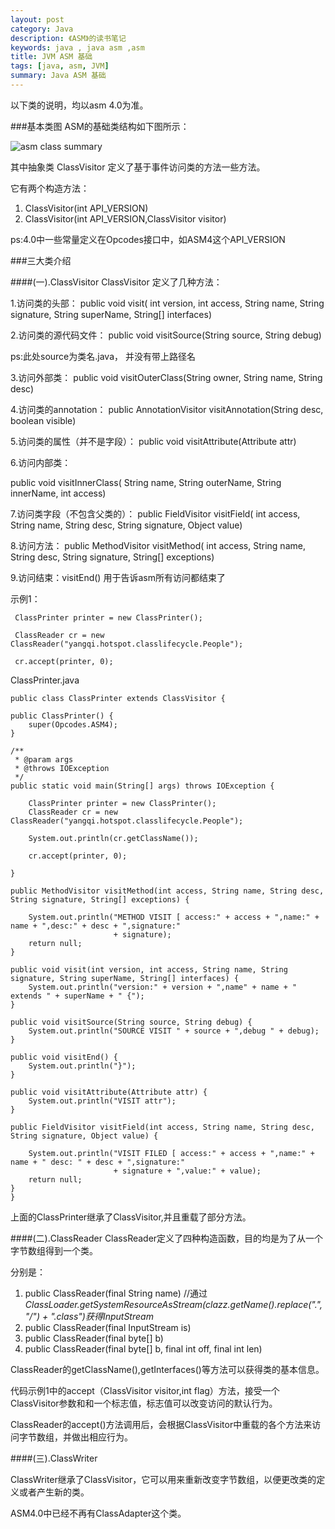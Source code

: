 ```yaml
---
layout: post
category: Java
description: 《ASM》的读书笔记
keywords: java , java asm ,asm 
title: JVM ASM 基础
tags: [java, asm, JVM]
summary: Java ASM 基础
---
```



以下类的说明，均以asm 4.0为准。

###基本类图
ASM的基础类结构如下图所示：

![asm class summary](http://llohellohe.github.com/imgs/asm/summary.png)
其中抽象类 ClassVisitor 定义了基于事件访问类的方法一些方法。
它有两个构造方法：

1.	ClassVisitor(int API_VERSION)
2.	ClassVisitor(int API_VERSION,ClassVisitor visitor)
ps:4.0中一些常量定义在Opcodes接口中，如ASM4这个API_VERSION
###三大类介绍
####(一).ClassVisitor
ClassVisitor 定义了几种方法：

1.访问类的头部：
public void visit(
        int version,
        int access,
        String name,
        String signature,
        String superName,
        String[] interfaces)
        

2.访问类的源代码文件：
 public void visitSource(String source, String debug)  
  
 ps:此处source为类名.java， 并没有带上路径名     

3.访问外部类：
 public void visitOuterClass(String owner, String name, String desc) 
 
4.访问类的annotation：
 public AnnotationVisitor visitAnnotation(String desc, boolean visible) 
 
5.访问类的属性（并不是字段）：
 public void visitAttribute(Attribute attr) 6.访问内部类：
public void visitInnerClass(
        String name,
        String outerName,
        String innerName,
        int access)
        
7.访问类字段（不包含父类的）：
 public FieldVisitor visitField(
        int access,
        String name,
        String desc,
        String signature,
        Object value)
        

8.访问方法：
public MethodVisitor visitMethod(
        int access,
        String name,
        String desc,
        String signature,
        String[] exceptions)   
      
9.访问结束：visitEnd()
用于告诉asm所有访问都结束了


示例1：
	
	 ClassPrinter printer = new ClassPrinter();
     
     ClassReader cr = new ClassReader("yangqi.hotspot.classlifecycle.People");
     
     cr.accept(printer, 0);
     
     
ClassPrinter.java


	public class ClassPrinter extends ClassVisitor {

    public ClassPrinter() {
        super(Opcodes.ASM4);
    }

    /**
     * @param args
     * @throws IOException
     */
    public static void main(String[] args) throws IOException {

        ClassPrinter printer = new ClassPrinter();
        ClassReader cr = new ClassReader("yangqi.hotspot.classlifecycle.People");

        System.out.println(cr.getClassName());

        cr.accept(printer, 0);

    }

    public MethodVisitor visitMethod(int access, String name, String desc, String signature, String[] exceptions) {

        System.out.println("METHOD VISIT [ access:" + access + ",name:" + name + ",desc:" + desc + ",signature:"
                           + signature);
        return null;
    }

    public void visit(int version, int access, String name, String signature, String superName, String[] interfaces) {
        System.out.println("version:" + version + ",name" + name + " extends " + superName + " {");
    }

    public void visitSource(String source, String debug) {
        System.out.println("SOURCE VISIT " + source + ",debug " + debug);
    }

    public void visitEnd() {
        System.out.println("}");
    }

    public void visitAttribute(Attribute attr) {
        System.out.println("VISIT attr");
    }

    public FieldVisitor visitField(int access, String name, String desc, String signature, Object value) {

        System.out.println("VISIT FILED [ access:" + access + ",name:" + name + " desc: " + desc + ",signature:"
                           + signature + ",value:" + value);
        return null;
    }
	}
上面的ClassPrinter继承了ClassVisitor,并且重载了部分方法。


####(二).ClassReader
ClassReader定义了四种构造函数，目的均是为了从一个字节数组得到一个类。

分别是：

1.	 public ClassReader(final String name)   //通过*ClassLoader.getSystemResourceAsStream(clazz.getName().replace(".", "/") + ".class")获得InputStream*
2.	 public ClassReader(final InputStream is)
3.	 public ClassReader(final byte[] b)
4.	 public ClassReader(final byte[] b, final int off, final int len)

ClassReader的getClassName(),getInterfaces()等方法可以获得类的基本信息。

代码示例1中的accept（ClassVisitor visitor,int flag）方法，接受一个ClassVisitor参数和和一个标志值，标志值可以改变访问的默认行为。

ClassReader的accept()方法调用后，会根据ClassVisitor中重载的各个方法来访问字节数组，并做出相应行为。


####(三).ClassWriter

ClassWriter继承了ClassVisitor，它可以用来重新改变字节数组，以便更改类的定义或者产生新的类。

ASM4.0中已经不再有ClassAdapter这个类。
       